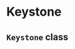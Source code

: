 <!--[meta]
section: packages
title: Keystone
[meta]-->

# Keystone

## `Keystone` class

<!--
The linked page seems to be skipped by Gatsby. Will re-add this section once
fixed.
## Auth Strategies

For more info on Auth strategies, see [the Authentication Strategies documentation](../../packages/keystone/auth/README.md).
-->
